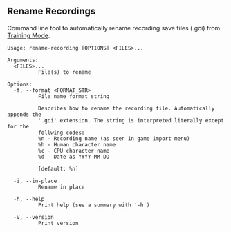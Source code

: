 ## Rename Recordings

Command line tool to automatically rename recording save files (.gci) from
[Training Mode](https://github.com/AlexanderHarrison/TrainingMode-More).

```
Usage: rename-recording [OPTIONS] <FILES>...

Arguments:
  <FILES>...
          File(s) to rename

Options:
  -f, --format <FORMAT_STR>
          File name format string

          Describes how to rename the recording file. Automatically appends the
          '.gci' extension. The string is interpreted literally except for the
          follwing codes:
          %n - Recording name (as seen in game import menu)
          %h - Human character name
          %c - CPU character name
          %d - Date as YYYY-MM-DD

          [default: %n]

  -i, --in-place
          Rename in place

  -h, --help
          Print help (see a summary with '-h')

  -V, --version
          Print version
```
